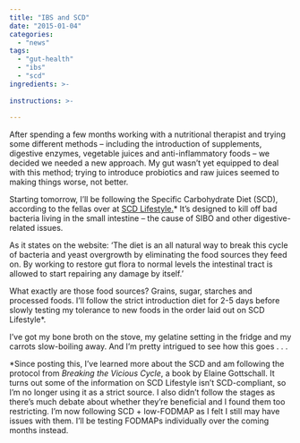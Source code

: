 ```yaml
---
title: "IBS and SCD"
date: "2015-01-04"
categories: 
  - "news"
tags: 
  - "gut-health"
  - "ibs"
  - "scd"
ingredients: >-
  
instructions: >-
  
---
```

After spending a few months working with a nutritional therapist and trying some different methods – including the introduction of supplements, digestive enzymes, vegetable juices and anti-inflammatory foods – we decided we needed a new approach. My gut wasn’t yet equipped to deal with this method; trying to introduce probiotics and raw juices seemed to making things worse, not better.

Starting tomorrow, I’ll be following the Specific Carbohydrate Diet (SCD), according to the fellas over at [SCD Lifestyle.](http://t.umblr.com/redirect?z=http%3A%2F%2Fscdlifestyle.com%2F&t=MDkzN2Q4ODU1OTU4NjdmYzBhYTA4YTkxZjI5MDkyZDI0OTJlNzdmMSxZMFcyZDJTaQ%3D%3D&b=t%3AVOYglxJ9sBHW8BFVroDfxQ&p=http%3A%2F%2Fcookingwithnothing.com%2Fpost%2F107121173776%2Fibs-and-scd&m=1)\* It’s designed to kill off bad bacteria living in the small intestine – the cause of SIBO and other digestive-related issues.

As it states on the website: ‘The diet is an all natural way to break this cycle of bacteria and yeast overgrowth by eliminating the food sources they feed on. By working to restore gut flora to normal levels the intestinal tract is allowed to start repairing any damage by itself.’

What exactly are those food sources? Grains, sugar, starches and processed foods. I’ll follow the strict introduction diet for 2-5 days before slowly testing my tolerance to new foods in the order laid out on SCD Lifestyle\*.

I’ve got my bone broth on the stove, my gelatine setting in the fridge and my carrots slow-boiling away. And I’m pretty intrigued to see how this goes . . .

\*Since posting this, I’ve learned more about the SCD and am following the protocol from _Breaking the Vicious Cycle_, a book by Elaine Gottschall. It turns out some of the information on SCD Lifestyle isn’t SCD-compliant, so I’m no longer using it as a strict source. I also didn’t follow the stages as there’s much debate about whether they’re beneficial and I found them too restricting. I’m now following SCD + low-FODMAP as I felt I still may have issues with them. I’ll be testing FODMAPs individually over the coming months instead.
